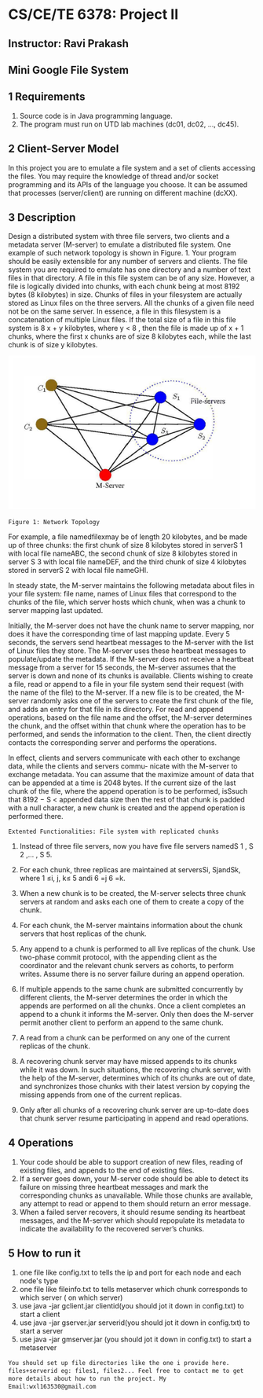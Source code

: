# CS/CE/TE 6378: Project II

## Instructor: Ravi Prakash

## Mini Google File System

## 1 Requirements

1. Source code is in Java programming language.
2. The program must run on UTD lab machines (dc01, dc02, ..., dc45).

## 2 Client-Server Model

In this project you are to emulate a file system and a set of clients accessing the files. You may require the knowledge
of thread and/or socket programming and its APIs of the language you choose. It can be assumed that processes
(server/client) are running on different machine (dcXX).

## 3 Description

Design a distributed system with three file servers, two clients and a metadata server (M-server) to emulate a distributed
file system. One example of such network topology is shown in Figure. 1. Your program should be easily extensible
for any number of servers and clients. The file system you are required to emulate has one directory and a number of
text files in that directory. A file in this file system can be of any size. However, a file is logically divided into chunks,
with each chunk being at most 8192 bytes (8 kilobytes) in size. Chunks of files in your filesystem are actually stored
as Linux files on the three servers. All the chunks of a given file need not be on the same server. In essence, a file in
this filesystem is a concatenation of multiple Linux files. If the total size of a file in this file system is 8 x + y kilobytes,
where y < 8 , then the file is made up of x + 1 chunks, where the first x chunks are of size 8 kilobytes each, while the
last chunk is of size y kilobytes.

![alt text](https://github.com/DavidLi210/mini-google-file-system/blob/master/figure1.png)

```
Figure 1: Network Topology
```

For example, a file namedfilexmay be of length 20 kilobytes, and be made up of three chunks: the first chunk of
size 8 kilobytes stored in serverS 1 with local file nameABC, the second chunk of size 8 kilobytes stored in server
S 3 with local file nameDEF, and the third chunk of size 4 kilobytes stored in serverS 2 with local file nameGHI.

In steady state, the M-server maintains the following metadata about files in your file system: file name, names
of Linux files that correspond to the chunks of the file, which server hosts which chunk, when was a chunk to server
mapping last updated.

Initially, the M-server does not have the chunk name to server mapping, nor does it have the corresponding time
of last mapping update. Every 5 seconds, the servers send heartbeat messages to the M-server with the list of Linux
files they store. The M-server uses these heartbeat messages to populate/update the metadata.
If the M-server does not receive a heartbeat message from a server for 15 seconds, the M-server assumes that the
server is down and none of its chunks is available.
Clients wishing to create a file, read or append to a file in your file system send their request (with the name of
the file) to the M-server. If a new file is to be created, the M-server randomly asks one of the servers to create the
first chunk of the file, and adds an entry for that file in its directory. For read and append operations, based on the file
name and the offset, the M-server determines the chunk, and the offset within that chunk where the operation has to
be performed, and sends the information to the client. Then, the client directly contacts the corresponding server and
performs the operations.

In effect, clients and servers communicate with each other to exchange data, while the clients and servers commu-
nicate with the M-server to exchange metadata.
You can assume that the maximize amount of data that can be appended at a time is 2048 bytes. If the current size of
the last chunk of the file, where the append operation is to be performed, isSsuch that 8192 − S < appended data size
then the rest of that chunk is padded with a null character, a new chunk is created and the append operation is performed
there.

```
Extented Functionalities: File system with replicated chunks
```
1. Instead of three file servers, now you have five file servers namedS 1 , S 2 ,... , S 5.

2. For each chunk, three replicas are maintained at serversSi, SjandSk, where 1 ≤i, j, k≤ 5 andi 6 =j 6 =k.

3. When a new chunk is to be created, the M-server selects three chunk servers at random and asks each one of
    them to create a copy of the chunk.

4. For each chunk, the M-server maintains information about the chunk servers that host replicas of the chunk.

5. Any append to a chunk is performed to all live replicas of the chunk. Use two-phase commit protocol, with the
    appending client as the coordinator and the relevant chunk servers as cohorts, to perform writes. Assume there
    is no server failure during an append operation.

6. If multiple appends to the same chunk are submitted concurrently by different clients, the M-server determines
    the order in which the appends are performed on all the chunks. Once a client completes an append to a chunk
    it informs the M-server. Only then does the M-server permit another client to perform an append to the same
    chunk.

7. A read from a chunk can be performed on any one of the current replicas of the chunk.

8. A recovering chunk server may have missed appends to its chunks while it was down. In such situations, the
    recovering chunk server, with the help of the M-server, determines which of its chunks are out of date, and
    synchronizes those chunks with their latest version by copying the missing appends from one of the current
    replicas.

9. Only after all chunks of a recovering chunk server are up-to-date does that chunk server resume participating in
    append and read operations.

## 4 Operations

1. Your code should be able to support creation of new files, reading of existing files, and appends to the end of
    existing files.
2. If a server goes down, your M-server code should be able to detect its failure on missing three heartbeat messages
    and mark the corresponding chunks as unavailable. While those chunks are available, any attempt to read or
    append to them should return an error message.
3. When a failed server recovers, it should resume sending its heartbeat messages, and the M-server which should
    repopulate its metadata to indicate the availability fo the recovered server’s chunks.

## 5 How to run it

1. one file like config.txt to tells the ip and port for each node and each node's type
2. one file like fileinfo.txt to tells metaserver which chunk corresponds to which server ( on which server)
3. use java -jar gclient.jar clientid(you should jot it down in config.txt) to start a client
4. use java -jar gserver.jar serverid(you should jot it down in config.txt) to start a server
5. use java -jar gmserver.jar (you should jot it down in config.txt) to start a metaserver

```
You should set up file directories like the one i provide here. files+serverid eg: files1, files2... Feel free to contact me to get more details about how to run the project. My Email:wxl163530@gmail.com
```


